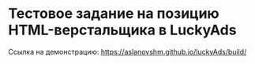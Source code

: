 # Тестовое задание на позицию HTML-верстальщика в LuckyAds
Ссылка на демонстрацию: https://aslanovshm.github.io/luckyAds/build/